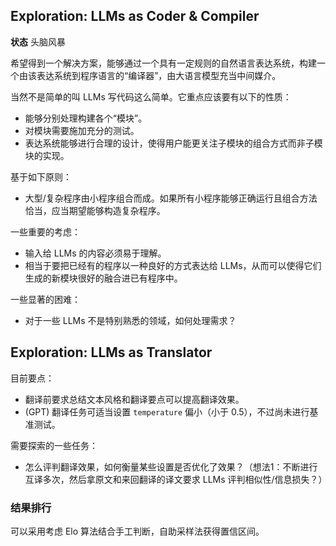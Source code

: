 ## Exploration: LLMs as Coder & Compiler

**状态** 头脑风暴

希望得到一个解决方案，能够通过一个具有一定规则的自然语言表达系统，构建一个由该表达系统到程序语言的“编译器”，由大语言模型充当中间媒介。

当然不是简单的叫 LLMs 写代码这么简单。它重点应该要有以下的性质：

* 能够分别处理构建各个“模块”。
* 对模块需要施加充分的测试。
* 表达系统能够进行合理的设计，使得用户能更关注子模块的组合方式而非子模块的实现。

基于如下原则：

* 大型/复杂程序由小程序组合而成。如果所有小程序能够正确运行且组合方法恰当，应当期望能够构造复杂程序。

一些重要的考虑：

* 输入给 LLMs 的内容必须易于理解。
* 相当于要把已经有的程序以一种良好的方式表达给 LLMs，从而可以使得它们生成的新模块很好的融合进已有程序中。

一些显著的困难：

* 对于一些 LLMs 不是特别熟悉的领域，如何处理需求？

## Exploration: LLMs as Translator

目前要点：

* 翻译前要求总结文本风格和翻译要点可以提高翻译效果。
* (GPT) 翻译任务可适当设置 `temperature` 偏小（小于 0.5），不过尚未进行基准测试。

需要探索的一些任务：

* 怎么评判翻译效果，如何衡量某些设置是否优化了效果？（想法1：不断进行互译多次，然后拿原文和来回翻译的译文要求 LLMs 评判相似性/信息损失？）

### 结果排行

可以采用考虑 Elo 算法结合手工判断，自助采样法获得置信区间。
